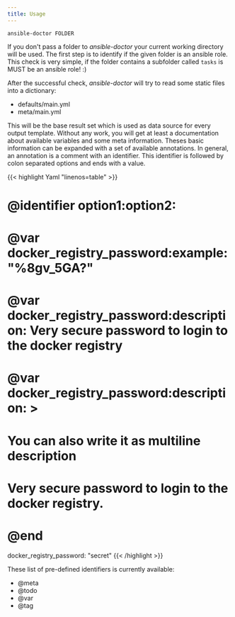 ```yaml
---
title: Usage
---
```


```Shell
ansible-doctor FOLDER
```

If you don't pass a folder to *ansible-doctor* your current working directory will be used. The first step is to identify if the given folder is an ansible role. This check is very simple, if the folder contains a subfolder called `tasks` is MUST be an ansible role! :)

After the successful check, *ansible-doctor* will try to read some static files into a dictionary:

* defaults/main.yml
* meta/main.yml

This will be the base result set which is used as data source for every output template. Without any work, you will get at least a documentation about available variables and some meta information. Theses basic information can be expanded with a set of available annotations. In general, an annotation is a comment with an identifier. This identifier is followed by colon separated options and ends with a value.

{{< highlight Yaml "linenos=table" >}}
# @identifier option1:option2: <value>

# @var docker_registry_password:example: "%8gv_5GA?"
# @var docker_registry_password:description: Very secure password to login to the docker registry
# @var docker_registry_password:description: >
# You can also write it as multiline description
# Very secure password to login to the docker registry.
# @end
docker_registry_password: "secret"
{{< /highlight >}}

These list of pre-defined identifiers is currently available:

* @meta
* @todo
* @var
* @tag
